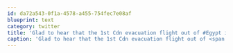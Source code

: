 ```yaml
---
id: da72a543-0f1a-4578-a455-754fec7e08af
blueprint: text
category: twitter
title: 'Glad to hear that the 1st Cdn evacuation flight out of #Egypt is in the air. http://bit.ly/gxbv6H.'
caption: 'Glad to hear that the 1st Cdn evacuation flight out of <span class="hashtag hashtag_local">#<a href="http://tweettemp.darylchymko.ca/?tag=egypt">Egypt</a> is in the air. http://bit.ly/gxbv6H.'
---
```

